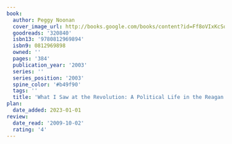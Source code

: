 ```yaml
---
book:
  author: Peggy Noonan
  cover_image_url: http://books.google.com/books/content?id=Ff8oVIxKcSoC&printsec=frontcover&img=1&zoom=1&edge=curl&source=gbs_api
  goodreads: '320840'
  isbn13: '9780812969894'
  isbn9: 0812969898
  owned: ''
  pages: '384'
  publication_year: '2003'
  series: ''
  series_position: '2003'
  spine_color: '#b49f90'
  tags: ''
  title: 'What I Saw at the Revolution: A Political Life in the Reagan Era'
plan:
  date_added: 2023-01-01
review:
  date_read: '2009-10-02'
  rating: '4'
---
```

